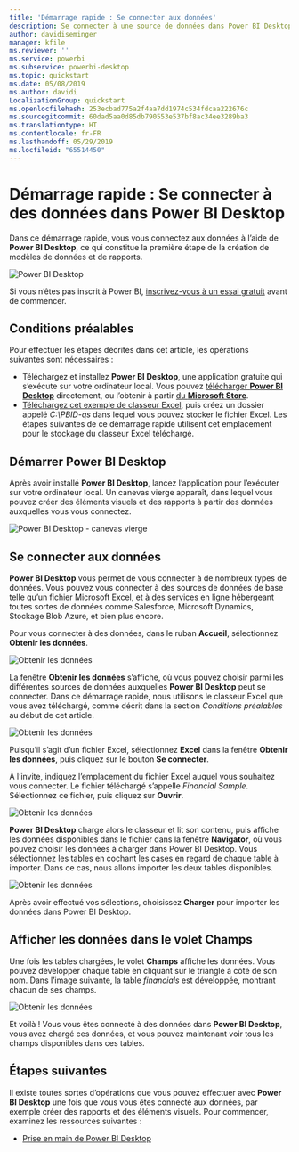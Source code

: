 ```yaml
---
title: 'Démarrage rapide : Se connecter aux données'
description: Se connecter à une source de données dans Power BI Desktop
author: davidiseminger
manager: kfile
ms.reviewer: ''
ms.service: powerbi
ms.subservice: powerbi-desktop
ms.topic: quickstart
ms.date: 05/08/2019
ms.author: davidi
LocalizationGroup: quickstart
ms.openlocfilehash: 253ecbad775a2f4aa7dd1974c534fdcaa222676c
ms.sourcegitcommit: 60dad5aa0d85db790553e537bf8ac34ee3289ba3
ms.translationtype: HT
ms.contentlocale: fr-FR
ms.lasthandoff: 05/29/2019
ms.locfileid: "65514450"
---
```

# <a name="quickstart-connect-to-data-in-power-bi-desktop"></a>Démarrage rapide : Se connecter à des données dans Power BI Desktop

Dans ce démarrage rapide, vous vous connectez aux données à l’aide de **Power BI Desktop**, ce qui constitue la première étape de la création de modèles de données et de rapports.

![Power BI Desktop](media/desktop-what-is-desktop/what-is-desktop_01.png)

Si vous n’êtes pas inscrit à Power BI, [inscrivez-vous à un essai gratuit](https://app.powerbi.com/signupredirect?pbi_source=web) avant de commencer.

## <a name="prerequisites"></a>Conditions préalables

Pour effectuer les étapes décrites dans cet article, les opérations suivantes sont nécessaires :
* Téléchargez et installez **Power BI Desktop**, une application gratuite qui s’exécute sur votre ordinateur local. Vous pouvez [télécharger **Power BI Desktop**](https://powerbi.microsoft.com/desktop) directement, ou l’obtenir à partir [du **Microsoft Store**](http://aka.ms/pbidesktopstore).
* [Téléchargez cet exemple de classeur Excel](http://go.microsoft.com/fwlink/?LinkID=521962), puis créez un dossier appelé *C:\PBID-qs* dans lequel vous pouvez stocker le fichier Excel. Les étapes suivantes de ce démarrage rapide utilisent cet emplacement pour le stockage du classeur Excel téléchargé.

## <a name="launch-power-bi-desktop"></a>Démarrer Power BI Desktop

Après avoir installé **Power BI Desktop**, lancez l’application pour l’exécuter sur votre ordinateur local. Un canevas vierge apparaît, dans lequel vous pouvez créer des éléments visuels et des rapports à partir des données auxquelles vous vous connectez. 

![Power BI Desktop - canevas vierge](media/desktop-quickstart-connect-to-data/qs-connect-data_01.png)

## <a name="connect-to-data"></a>Se connecter aux données

**Power BI Desktop** vous permet de vous connecter à de nombreux types de données. Vous pouvez vous connecter à des sources de données de base telle qu’un fichier Microsoft Excel, et à des services en ligne hébergeant toutes sortes de données comme Salesforce, Microsoft Dynamics, Stockage Blob Azure, et bien plus encore.

Pour vous connecter à des données, dans le ruban **Accueil**, sélectionnez **Obtenir les données**.

![Obtenir les données](media/desktop-quickstart-connect-to-data/qs-connect-data_02.png)

La fenêtre **Obtenir les données** s’affiche, où vous pouvez choisir parmi les différentes sources de données auxquelles **Power BI Desktop** peut se connecter. Dans ce démarrage rapide, nous utilisons le classeur Excel que vous avez téléchargé, comme décrit dans la section *Conditions préalables* au début de cet article.

![Obtenir les données](media/desktop-quickstart-connect-to-data/qs-connect-data_03.png)

Puisqu’il s’agit d’un fichier Excel, sélectionnez **Excel** dans la fenêtre **Obtenir les données**, puis cliquez sur le bouton **Se connecter**.

À l’invite, indiquez l’emplacement du fichier Excel auquel vous souhaitez vous connecter. Le fichier téléchargé s’appelle *Financial Sample*. Sélectionnez ce fichier, puis cliquez sur **Ouvrir**.

![Obtenir les données](media/desktop-quickstart-connect-to-data/qs-connect-data_04.png)

**Power BI Desktop** charge alors le classeur et lit son contenu, puis affiche les données disponibles dans le fichier dans la fenêtre **Navigator**, où vous pouvez choisir les données à charger dans Power BI Desktop. Vous sélectionnez les tables en cochant les cases en regard de chaque table à importer. Dans ce cas, nous allons importer les deux tables disponibles.

![Obtenir les données](media/desktop-quickstart-connect-to-data/qs-connect-data_05.png)

Après avoir effectué vos sélections, choisissez **Charger** pour importer les données dans Power BI Desktop.

## <a name="view-data-in-the-fields-pane"></a>Afficher les données dans le volet Champs

Une fois les tables chargées, le volet **Champs** affiche les données. Vous pouvez développer chaque table en cliquant sur le triangle à côté de son nom. Dans l’image suivante, la table *financials* est développée, montrant chacun de ses champs. 

![Obtenir les données](media/desktop-quickstart-connect-to-data/qs-connect-data_06.png)

Et voilà ! Vous vous êtes connecté à des données dans **Power BI Desktop**, vous avez chargé ces données, et vous pouvez maintenant voir tous les champs disponibles dans ces tables.

## <a name="next-steps"></a>Étapes suivantes

Il existe toutes sortes d’opérations que vous pouvez effectuer avec **Power BI Desktop** une fois que vous vous êtes connecté aux données, par exemple créer des rapports et des éléments visuels. Pour commencer, examinez les ressources suivantes :

* [Prise en main de Power BI Desktop](desktop-getting-started.md)